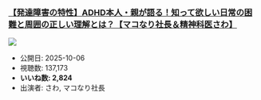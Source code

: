 ### [【発達障害の特性】ADHD本人・親が語る！知って欲しい日常の困難と周囲の正しい理解とは？【マコなり社長＆精神科医さわ】](https://www.youtube.com/watch?v=VEAS8HyL1do)
[![](https://img.youtube.com/vi/VEAS8HyL1do/sddefault.jpg)](https://www.youtube.com/watch?v=VEAS8HyL1do)
-   公開日: 2025-10-06
-   視聴数: 137,173
-   **いいね数: 2,824**
-   出演者: さわ, マコなり社長
